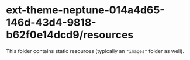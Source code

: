 # ext-theme-neptune-014a4d65-146d-43d4-9818-b62f0e14dcd9/resources

This folder contains static resources (typically an `"images"` folder as well).
